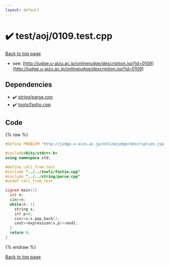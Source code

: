 ```yaml
---
layout: default
---
```


<!-- mathjax config similar to math.stackexchange -->
<script type="text/javascript" async
  src="https://cdnjs.cloudflare.com/ajax/libs/mathjax/2.7.5/MathJax.js?config=TeX-MML-AM_CHTML">
</script>
<script type="text/x-mathjax-config">
  MathJax.Hub.Config({
    TeX: { equationNumbers: { autoNumber: "AMS" }},
    tex2jax: {
      inlineMath: [ ['$','$'] ],
      processEscapes: true
    },
    "HTML-CSS": { matchFontHeight: false },
    displayAlign: "left",
    displayIndent: "2em"
  });
</script>

<script type="text/javascript" src="https://cdnjs.cloudflare.com/ajax/libs/jquery/3.4.1/jquery.min.js"></script>
<script src="https://cdn.jsdelivr.net/npm/jquery-balloon-js@1.1.2/jquery.balloon.min.js" integrity="sha256-ZEYs9VrgAeNuPvs15E39OsyOJaIkXEEt10fzxJ20+2I=" crossorigin="anonymous"></script>
<script type="text/javascript" src="../../../assets/js/copy-button.js"></script>
<link rel="stylesheet" href="../../../assets/css/copy-button.css" />


# :heavy_check_mark: test/aoj/0109.test.cpp


[Back to top page](../../../index.html)

* see: [http://judge.u-aizu.ac.jp/onlinejudge/description.jsp?id=0109](http://judge.u-aizu.ac.jp/onlinejudge/description.jsp?id=0109)


## Dependencies
* :heavy_check_mark: [string/parse.cpp](../../../library/string/parse.cpp.html)
* :heavy_check_mark: [tools/fastio.cpp](../../../library/tools/fastio.cpp.html)


## Code
{% raw %}
```cpp
#define PROBLEM "http://judge.u-aizu.ac.jp/onlinejudge/description.jsp?id=0109"

#include<bits/stdc++.h>
using namespace std;

#define call_from_test
#include "../../tools/fastio.cpp"
#include "../../string/parse.cpp"
#undef call_from_test

signed main(){
  int n;
  cin>>n;
  while(n--){
    string s;
    int p=0;
    cin>>s;s.pop_back();
    cout<<expression(s,p)<<endl;
  }
  return 0;
}

```
{% endraw %}

[Back to top page](../../../index.html)


